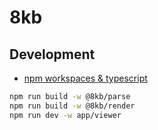 # 8kb

## Development
+ [npm workspaces & typescript](https://daveiscoding.hashnode.dev/nodejs-typescript-monorepo-via-npm-workspaces)

``` bash
npm run build -w @8kb/parse
npm run build -w @8kb/render
npm run dev -w app/viewer
```
